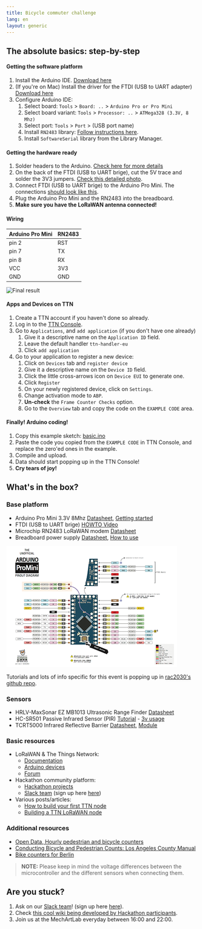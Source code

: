 ```yaml
---
title: Bicycle commuter challenge
lang: en
layout: generic
---
```


## The absolute basics: step-by-step

#### **Getting the software platform**

 1. Install the Arduino IDE. [Download here](https://www.arduino.cc/en/Main/Software)
 1. (If you're on Mac) Install the driver for the FTDI (USB to UART adapter) [Download here](http://www.silabs.com/products/mcu/pages/usbtouartbridgevcpdrivers.aspx)
 1. Configure Arduino IDE:
    1. Select board: `Tools` > `Board: ..` > `Arduino Pro or Pro Mini`
    1. Select board variant: `Tools` > `Processor: ..` > `ATMega328 (3.3V, 8 Mhz)`
    1. Select port: `Tools` > `Port` > (USB port name)
    1. Install `RN2483` library: [Follow instructions here](https://github.com/jpmeijers/RN2483-Arduino-Library).
    1. Install `SoftwareSerial` library from the Library Manager.

#### **Getting the hardware ready**

 1. Solder headers to the Arduino. [Check here for more details](https://github.com/rac2030/MakeZurich/wiki/Getting-started-with-the-Arduino-Pro-Mini#soldering-headers-to-the-arduino)
 1. On the back of the FTDI (USB to UART brige), cut the 5V trace and solder the 3V3 jumpers. [Check this detailed photo](../../assets/images/how-to-prepare-ftdi.jpg).
 1. Connect FTDI (USB to UART brige) to the Arduino Pro Mini. The connections [should look like this](../../assets/images/how-to-connect.jpg).
 1. Plug the Arduino Pro Mini and the RN2483 into the breadboard.
 1. **Make sure you have the LoRaWAN antenna connected!**

#### **Wiring**

**Arduino Pro Mini** | **RN2483**
---------------------|-----------
pin 2                | RST
pin 7                | TX
pin 8                | RX
VCC                  | 3V3
GND                  | GND

![Final result](https://c1.staticflickr.com/1/288/32578575726_22f9d2c1e4_z.jpg "Final result, photo by @tamberg, CC-BY-SA 2.0")

#### **Apps and Devices on TTN**

 1. Create a TTN account if you haven't done so already.
 1. Log in to the [TTN Console](https://console.thethingsnetwork.org).
 1. Go to `Applications`, and `add application` (if you don't have one already)
    1. Give it a descriptive name on the `Application ID` field.
    1. Leave the default handler `ttn-handler-eu`
    1. Click `add application`
 1. Go to your application to register a new device:
    1. Click on `Devices` tab and `register device`
    1. Give it a descriptive name on the `Device ID` field.
    1. Click the little cross-arrows icon on `Device EUI` to generate one.
    1. Click `Register`
    1. On your newly registered device, click on `Settings`.
    1. Change activation mode to `ABP`.
    1. **Un-check** the `Frame Counter Checks` option.
    1. Go to the `Overview` tab and copy the code on the `EXAMPLE CODE` area.

#### **Finally! Arduino coding!**

 1. Copy this example sketch: [basic.ino](../../start/basic.ino)
 1. Paste the code you copied from the `EXAMPLE CODE` in TTN Console, and replace the zero'ed ones in the example.
 1. Compile and upload.
 1. Data should start popping up in the TTN Console!
 1. **Cry tears of joy!**


<a name="whats-in-the-box"></a>

## What's in the box?

### Base platform

 * Arduino Pro Mini 3.3V 8Mhz [Datasheet](https://www.arduino.cc/en/Main/arduinoBoardProMini), [Getting started](https://www.arduino.cc/en/Main/arduinoBoardProMini)
 * FTDI (USB to UART brige) [HOWTO Video](https://www.youtube.com/watch?v=-Myj5yQvI_4)
 * Microchip RN2483 LoRaWAN modem [Datasheet](http://ww1.microchip.com/downloads/en/DeviceDoc/50002346B.pdf)
 * Breadboard power supply [Datasheet](https://hobbyking.com/media/file/403178644X1017066X57.pdf), [How to use](https://www.sunfounder.com/wiki/index.php?title=How_to_use_YwRobot_Power_Supply_Properly)

[![Arduino Pro Mini pinout](../../assets/images/arduino-pinout.png "Arduino Pro Mini pinout")](https://i.stack.imgur.com/oOtkU.png)

Tutorials and lots of info specific for this event is popping up in [rac2030's github repo](https://github.com/rac2030/MakeZurich/wiki#tutorials-or-logs).

### Sensors

 * HRLV-MaxSonar EZ MB1013 Ultrasonic Range Finder [Datasheet](http://www.maxbotix.com/documents/HRLV-MaxSonar-EZ_Datasheet.pdf)
 * HC-SR501 Passive Infrared Sensor (PIR) [Tutorial](http://henrysbench.capnfatz.com/henrys-bench/arduino-sensors-and-input/arduino-hc-sr501-motion-sensor-tutorial/) - [3v usage](https://www.mysensors.org/build/motion)
 * TCRT5000 Infrared Reflective Barrier [Datasheet](http://www.haoyuelectronics.com/Attachment/TCRT5000/tcrt5000.pdf), [Module](http://www.hotmcu.com/ir-reflective-sensor-tcrt5000-p-184.html)


### Basic resources

 * LoRaWAN & The Things Network:
    * [Documentation](https://www.thethingsnetwork.org/docs/)
    * [Arduino devices](https://www.thethingsnetwork.org/docs/devices/arduino/)
    * [Forum](https://www.thethingsnetwork.org/forum/)
 * Hackathon community platform:
    * [Hackathon projects](https://now.makezurich.ch)
    * [Slack team](https://ttn-ch.slack.com/) (sign up here [here](https://ttn-ch.herokuapp.com/))
 * Various posts/articles:
    * [How to build your first TTN node](https://www.thethingsnetwork.org/forum/t/how-to-build-your-first-ttn-node-arduino-rn2483/1574)
    * [Building a TTN LoRaWAN node](https://www.vdsar.net/build-ttn-lora-node/)

### Additional resources

 * [Open Data, Hourly pedestrian and bicycle counters](https://data.stadt-zuerich.ch/dataset/verkehrszaehlungen-werte-fussgaenger-velo)
 * [Conducting Bicycle and Pedestrian Counts: Los Angeles County Manual](http://media.metro.net/projects_studies/call_projects/images/metroscag_bikepedcounttrainingmanual.pdf)
 * [Bike counters for Berlin](http://www.stadtentwicklung.berlin.de/verkehr/lenkung/vlb/de/radzaehlungen.shtml)

> **NOTE:** Please keep in mind the voltage differences between the microcontroller and the different sensors when connecting them.

## Are you stuck?

 1. Ask on our [Slack team](https://ttn-ch.slack.com/)! (sign up here [here](https://ttn-ch.herokuapp.com/)).
 1. Check [this cool wiki being developed by Hackathon participants](https://github.com/rac2030/MakeZurich/wiki).
 1. Join us at the MechArtLab everyday between 16:00 and 22:00.

